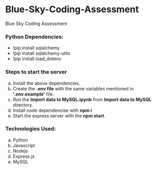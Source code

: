 # Blue-Sky-Coding-Assessment
Blue Sky Coding Assessment

### Python Dependencies:
- !pip install sqlalchemy
- !pip install sqlalchemy-utils
- !pip install load_dotenv

### Steps to start the server
<ol type="a">
  <li>Install the above dependencies.</li>
  <li>Create the <strong>.env file</strong> with the same variables mentioned in <strong>'.env.example'</strong> file.</li>
  <li>Run the <strong>Import data to MySQL.ipynb</strong> from <strong>Import data to MySQL</strong> directory.</li>
  <li>Install node dependencise with <strong>npm i</strong></li> 
  <li>Start the express server with the <strong>npm start</strong>.</li>
</ol>

### Technologies Used:
<ol type="a">
  <li>Python</li>
  <li>Javascript</li>
  <li>Nodejs</li>
  <li>Express.js</li> 
  <li>MySQL</li>
</ol>
